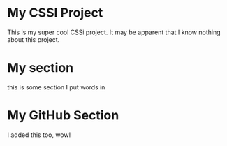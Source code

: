# My CSSI Project

This is my super cool CSSi project. It may be apparent that I know nothing about this project.

# My section

this is some section I put words in

# My GitHub Section

I added this too, wow!
